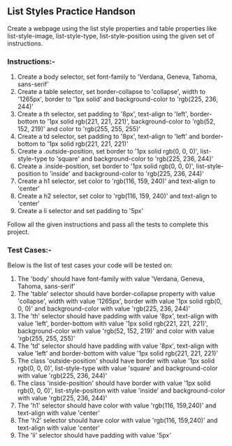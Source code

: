 ## List Styles Practice Handson

Create a webpage using the list style properties and table properties like list-style-image, list-style-type, list-style-position using the given set of instructions.

### Instructions:-

1. Create a body selector, set font-family to 'Verdana, Geneva, Tahoma, sans-serif'
2. Create a table selector, set border-collapse to 'collapse', width to '1265px', border to '1px solid' and background-color to 'rgb(225, 236, 244)'
3. Create a th selector, set padding to '8px', text-align to 'left', border-bottom to '1px solid rgb(221, 221, 221)', background-color to 'rgb(52, 152, 219)' and color to 'rgb(255, 255, 255)'
4. Create a td selector, set padding to '8px', text-align to 'left' and border-bottom to '1px solid rgb(221, 221, 221)'
5. Create a .outside-position, set border to '1px solid rgb(0, 0, 0)', list-style-type to 'square' and background-color to 'rgb(225, 236, 244)'
6. Create a .inside-position, set border to '1px solid rgb(0, 0, 0)', list-style-position to 'inside' and background-color to 'rgb(225, 236, 244)'
7. Create a h1 selector, set color to 'rgb(116, 159, 240)' and text-align to 'center'
8. Create a h2 selector, set color to 'rgb(116, 159, 240)' and text-align to 'center'
9. Create a li selector and set padding to '5px'

Follow all the given instructions and pass all the tests to complete this project.

### Test Cases:-

Below is the list of test cases your code will be tested on:

1. The 'body' should have font-family with value 'Verdana, Geneva, Tahoma, sans-serif'
2. The 'table' selector should have border-collapse property with value 'collapse', width with value '1265px', border with value '1px solid rgb(0, 0, 0)' and background-color with value 'rgb(225, 236, 244)'
3. The 'th' selector should have padding with value '8px', text-align with value 'left', border-bottom with value '1px solid rgb(221, 221, 221)', background-color with value 'rgb(52, 152, 219)' and color with value 'rgb(255, 255, 255)'
4. The 'td' selector should have padding with value '8px', text-align with value 'left' and border-bottom with value '1px solid rgb(221, 221, 221)'
5. The class 'outside-position' should have border with value '1px solid rgb(0, 0, 0)', list-style-type with value 'square' and background-color with value 'rgb(225, 236, 244)'
6. The class 'inside-position' should have border with value '1px solid rgb(0, 0, 0)', list-style-position with value 'inside' and background-color with value 'rgb(225, 236, 244)'
7. The 'h1' selector should have color with value 'rgb(116, 159,240)' and text-align with value 'center'
8. The 'h2' selector should have color with value 'rgb(116, 159,240)' and text-align with value 'center'
9. The 'li' selector should have padding with value '5px'